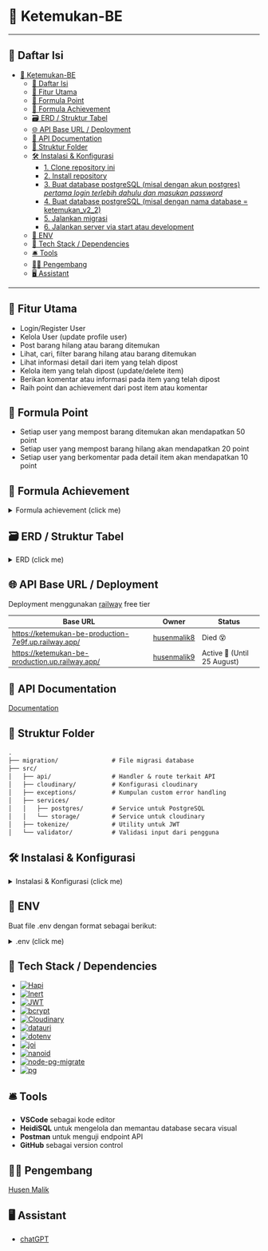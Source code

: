 # 🔎 Ketemukan-BE

---

## 📑 Daftar Isi

- [🔎 Ketemukan-BE](#-ketemukan-be)
  - [📑 Daftar Isi](#-daftar-isi)
  - [🚀 Fitur Utama](#-fitur-utama)
  - [🧮 Formula Point](#-formula-point)
  - [🧮 Formula Achievement](#-formula-achievement)
  - [🗃️ ERD / Struktur Tabel](#️-erd--struktur-tabel)
  - [🌐 API Base URL / Deployment](#-api-base-url--deployment)
  - [📖 API Documentation](#-api-documentation)
  - [📁 Struktur Folder](#-struktur-folder)
  - [🛠️ Instalasi \& Konfigurasi](#️-instalasi--konfigurasi)
    - [1. Clone repository ini](#1-clone-repository-ini)
    - [2. Install repository](#2-install-repository)
    - [3. Buat database postgreSQL (misal dengan akun postgres) _pertama login terlebih dahulu dan masukan password_](#3-buat-database-postgresql-misal-dengan-akun-postgres-pertama-login-terlebih-dahulu-dan-masukan-password)
    - [4. Buat database postgreSQL (misal dengan nama database = ketemukan\_v2\_2)](#4-buat-database-postgresql-misal-dengan-nama-database--ketemukan_v2_2)
    - [5. Jalankan migrasi](#5-jalankan-migrasi)
    - [6. Jalankan server via start atau development](#6-jalankan-server-via-start-atau-development)
  - [🔐 ENV](#-env)
  - [🧰 Tech Stack / Dependencies](#-tech-stack--dependencies)
  - [🛎️ Tools](#️-tools)
  - [👨‍💻 Pengembang](#-pengembang)
  - [🖥️ Assistant](#️-assistant)

---

## 🚀 Fitur Utama

- Login/Register User
- Kelola User (update profile user)
- Post barang hilang atau barang ditemukan
- Lihat, cari, filter barang hilang atau barang ditemukan
- Lihat informasi detail dari item yang telah dipost
- Kelola item yang telah dipost (update/delete item)
- Berikan komentar atau informasi pada item yang telah dipost
- Raih point dan achievement dari post item atau komentar

## 🧮 Formula Point

- Setiap user yang mempost barang ditemukan akan mendapatkan 50 point
- Setiap user yang mempost barang hilang akan mendapatkan 20 point
- Setiap user yang berkomentar pada detail item akan mendapatkan 10 point

## 🧮 Formula Achievement

<details>
<summary>Formula achievement (click me)</summary>

| No  | Name                | Description                                                             | Condition Type | Condition Value |
| --- | ------------------- | ----------------------------------------------------------------------- | -------------- | --------------- |
| 1   | Bounty Hunter       | Kamu sudah berhasil menemukan 10 barang — pencarianmu dimulai!          | found_items    | 10              |
| 2   | Sharp Eye           | Matamu tajam! Kamu berhasil menemukan 20 barang.                        | found_items    | 20              |
| 3   | Tracking Master     | Kamu adalah ahli dalam menemukan barang — 50 pencapaian hebat!          | found_items    | 50              |
| 4   | Legend of the Found | Kamu adalah legenda di dunia barang hilang. Tak tertandingi.            | found_items    | 100             |
| 5   | Where Is It?        | "Loh, ilang lagi?" — kayaknya kamu kurang update sama barang sendiri 😅 | lost_items     | 5               |
| 6   | The Forgetful       | Kamu dan barangmu tampaknya sering beda jalan. Hati-hati, ya!           | lost_items     | 10              |
| 7   | Lost Master         | Saat orang lain kehilangan kunci, kamu kehilangan satu kota.            | lost_items     | 20              |
| 8   | Help me!            | Kamu perlu GPS buat hidupmu sendiri. 100 kali kehilangan, serius? 😭    | lost_items     | 100             |
| 9   | Helpful Citizen     | Baru 5 komentar, tapi udah mulai peduli. Warga yang layak dicontoh 👍   | comments       | 5               |
| 10  | Quick Responder     | Gak perlu disuruh, langsung bantu jawab. Mantap!                        | comments       | 10              |
| 11  | Lost & Found Friend | Kamu selalu hadir waktu orang lain kehilangan. Baik banget sih 😢       | comments       | 20              |
| 12  | Comment Champion    | Kamu udah kayak admin, tapi tanpa gaji. Tetap setia bantuin! 🫡          | comments       | 50              |
| 13  | Keyboard Hero       | Menolong tanpa jubah, cuma modal keyboard dan niat baik 💻              | comments       | 75              |
| 14  | Golden Citizen      | Kamu layak dikasih penghargaan RT. Seratus komentar penuh empati 🥇     | comments       | 100             |

</details>

## 🗃️ ERD / Struktur Tabel

<details>
<summary>ERD (click me)</summary>

![Tampilan Awal](./ERD.png)

</details>

## 🌐 API Base URL / Deployment

Deployment menggunakan [railway](https://railway.com/) free tier

| Base URL                                             | Owner                                         | Status                      |
| ---------------------------------------------------- | --------------------------------------------- | --------------------------- |
| https://ketemukan-be-production-7e9f.up.railway.app/ | [husenmalik8](https://github.com/husenmalik8) | Died 😵                     |
| https://ketemukan-be-production.up.railway.app/      | [husenmalik9](https://github.com/husenmalik9) | Active 🙂 (Until 25 August) |

## 📖 API Documentation

[Documentation](https://documenter.getpostman.com/view/9925894/2sB3B8tDZV)

## 📁 Struktur Folder

```
.
├── migration/               # File migrasi database
├── src/
│   ├── api/                 # Handler & route terkait API
│   ├── cloudinary/          # Konfigurasi cloudinary
│   ├── exceptions/          # Kumpulan custom error handling
│   ├── services/
│   │   ├── postgres/        # Service untuk PostgreSQL
│   │   └── storage/         # Service untuk cloudinary
│   ├── tokenize/            # Utility untuk JWT
│   └── validator/           # Validasi input dari pengguna
```

## 🛠️ Instalasi & Konfigurasi

<details>
<summary>Instalasi & Konfigurasi (click me)</summary>

### 1. Clone repository ini

```
git clone https://github.com/husenmalik9/ketemukan-be.git

```

### 2. Install repository

```
npm install

```

### 3. Buat database postgreSQL (misal dengan akun postgres) _pertama login terlebih dahulu dan masukan password_

```
psql --username postgres

```

### 4. Buat database postgreSQL (misal dengan nama database = ketemukan_v2_2)

```
CREATE DATABASE ketemukan_v2_2;
GRANT ALL ON DATABASE ketemukan_v2_2 TO developer;
ALTER DATABASE ketemukan_v2_2 OWNER TO developer;

```

### 5. Jalankan migrasi

```
npm run migrate up
```

### 6. Jalankan server via start atau development

```
npm run start
or
npm run dev
```

</details>

## 🔐 ENV

Buat file .env dengan format sebagai berikut:

<details>
<summary>.env (click me)</summary>

```
# server configuration
HOST=
PORT=

# node-postgres configuration
PGUSER=
PGPASSWORD=
PGDATABASE=
PGHOST=
PGPORT=

ACCESS_TOKEN_KEY=
REFRESH_TOKEN_KEY=
ACCESS_TOKEN_AGE=

CLOUDINARY_CLOUD_NAME=
CLOUDINARY_API_KEY=
CLOUDINARY_API_SECRET=

```

</details>

## 🧰 Tech Stack / Dependencies

- [![Hapi](https://img.shields.io/badge/@hapi/hapi-v21.4.0-green)](https://www.npmjs.com/package/@hapi/hapi)
- [![Inert](https://img.shields.io/badge/@hapi/inert-v7.1.0-green)](https://www.npmjs.com/package/@hapi/inert)
- [![JWT](https://img.shields.io/badge/@hapi/jwt-v3.2.0-green)](https://www.npmjs.com/package/@hapi/jwt)
- [![bcrypt](https://img.shields.io/badge/bcrypt-v6.0.0-orange)](https://www.npmjs.com/package/bcrypt)
- [![Cloudinary](https://img.shields.io/badge/cloudinary-v2.7.0-lightgrey)](https://www.npmjs.com/package/cloudinary)
- [![datauri](https://img.shields.io/badge/datauri-v4.1.0-lightgrey)](https://www.npmjs.com/package/datauri)
- [![dotenv](https://img.shields.io/badge/dotenv-v17.0.0-yellowgreen)](https://www.npmjs.com/package/dotenv)
- [![joi](https://img.shields.io/badge/joi-v17.13.3-yellow)](https://www.npmjs.com/package/joi)
- [![nanoid](https://img.shields.io/badge/nanoid-v3.3.11-lightblue)](https://www.npmjs.com/package/nanoid)
- [![node-pg-migrate](https://img.shields.io/badge/node--pg--migrate-v8.0.3-blueviolet)](https://www.npmjs.com/package/node-pg-migrate)
- [![pg](https://img.shields.io/badge/pg-v8.16.3-blue)](https://www.npmjs.com/package/pg)

## 🛎️ Tools

- **VSCode** sebagai kode editor
- **HeidiSQL** untuk mengelola dan memantau database secara visual
- **Postman** untuk menguji endpoint API
- **GitHub** sebagai version control

## 👨‍💻 Pengembang

[Husen Malik](https://github.com/husenmalik7)

## 🖥️ Assistant

- [chatGPT](https://chat.openai.com/)
